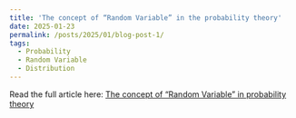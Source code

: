 ```yaml
---
title: 'The concept of “Random Variable” in the probability theory'
date: 2025-01-23
permalink: /posts/2025/01/blog-post-1/
tags:
  - Probability
  - Random Variable
  - Distribution
---
```


Read the full article here: [The concept of “Random Variable” in probability theory](https://medium.com/@aswinikumarpadhi1995/random-variable-article)
